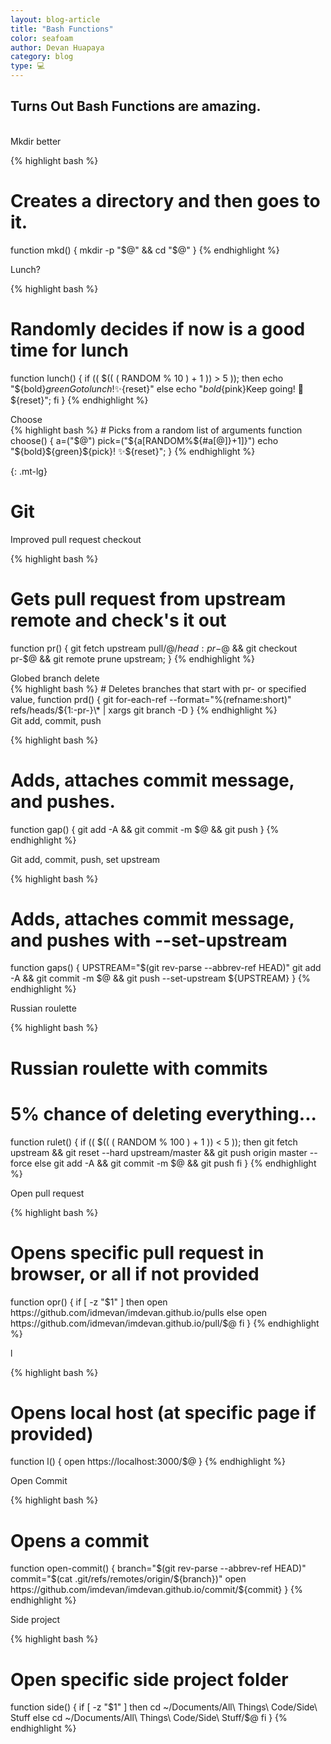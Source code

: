 ```yaml
---
layout: blog-article
title: "Bash Functions"
color: seafoam
author: Devan Huapaya
category: blog
type: 💻
---
```


## Turns Out Bash Functions are amazing.
<br>
<div class="center">Mkdir better</div>

{% highlight bash %}
# Creates a directory and then goes to it.
function mkd() {
    mkdir -p "$@" && cd "$@"
}
{% endhighlight %}

<div class="center">Lunch?</div>

{% highlight bash %}
# Randomly decides if now is a good time for lunch
function lunch() {
    if (( $(( ( RANDOM % 10 )  + 1 )) > 5 )); then
         echo  "${bold}${green}Go to lunch! ✨${reset}"
    else
         echo  "${bold}${pink}Keep going! 💫${reset}";
    fi
}
{% endhighlight %}

<div class="center">Choose</div>
{% highlight bash %}
# Picks from a random list of arguments
function choose() {
    a=("$@")
    pick=("${a[RANDOM%${#a[@]}+1]}")
    echo "${bold}${green}${pick}! ✨${reset}";
}
{% endhighlight %}  

{: .mt-lg}
# Git
<div class="center">Improved pull request checkout</div>

{% highlight bash %}
# Gets pull request from upstream remote and check's it out
function pr() {
    git fetch upstream pull/$@/head:pr-$@ &&
    git checkout pr-$@ &&
    git remote prune upstream;
}
{% endhighlight %}  

<div class="center">Globed branch delete</div>
{% highlight bash %}
# Deletes branches that start with pr- or specified value,
function prd() {
  git for-each-ref --format="%(refname:short)" refs/heads/${1:-pr-}\* | xargs git branch -D
}
{% endhighlight %}

<div class="center">Git add, commit, push</div>

{% highlight bash %}
# Adds, attaches commit message, and pushes.
function gap() {
    git add -A &&
    git commit -m $@ &&
    git push
}
{% endhighlight %}

<div class="center">Git add, commit, push, set upstream</div>

{% highlight bash %}
# Adds, attaches commit message, and pushes with --set-upstream
function gaps() {
    UPSTREAM="$(git rev-parse --abbrev-ref HEAD)"
    git add -A &&
    git commit -m $@ &&
    git push --set-upstream ${UPSTREAM}
}
{% endhighlight %}

<div class="center">Russian roulette</div>

{% highlight bash %}
# Russian roulette with commits
# 5% chance of deleting everything...
function rulet() {
    if (( $(( ( RANDOM % 100 )  + 1 )) < 5 )); then
        git fetch upstream &&
        git reset --hard upstream/master &&
        git push origin master --force
    else
        git add -A &&
        git commit -m $@ &&
        git push
    fi
}
{% endhighlight %}

<div class="center">Open pull request</div>

{% highlight bash %}
# Opens specific pull request in browser, or all if not provided
function opr() {
    if [ -z "$1" ]
        then
            open https://github.com/idmevan/imdevan.github.io/pulls
    else
        open https://github.com/idmevan/imdevan.github.io/pull/$@
    fi
}
{% endhighlight %}

<div class="center">l</div>

{% highlight bash %}
# Opens local host (at specific page if provided)
function l() {
    open https://localhost:3000/$@
}
{% endhighlight %}

<div class="center">Open Commit</div>

{% highlight bash %}
# Opens a commit
function open-commit() {
    branch="$(git rev-parse --abbrev-ref HEAD)"
    commit="$(cat .git/refs/remotes/origin/${branch})"
    open https://github.com/imdevan/imdevan.github.io/commit/${commit}
}
{% endhighlight %}

<div class="center">Side project</div>

{% highlight bash %}
# Open specific side project folder
function side() {
    if [ -z "$1" ]
        then
            cd ~/Documents/All\ Things\ Code/Side\ Stuff
    else
        cd ~/Documents/All\ Things\ Code/Side\ Stuff/$@
    fi
}
{% endhighlight %}

